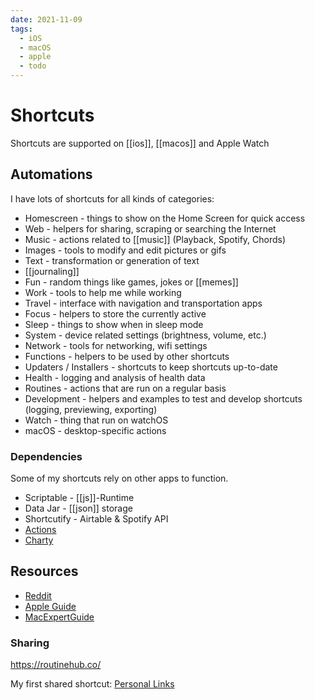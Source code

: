 ```yaml
---
date: 2021-11-09
tags:
  - iOS
  - macOS
  - apple
  - todo
---
```


# Shortcuts

Shortcuts are supported on [[ios]], [[macos]] and Apple Watch

## Automations

I have lots of shortcuts for all kinds of categories:
- Homescreen - things to show on the Home Screen for quick access
- Web - helpers for sharing, scraping or searching the Internet 
- Music - actions related to [[music]] (Playback, Spotify, Chords)
- Images - tools to modify and edit pictures or gifs
- Text - transformation or generation of text
- [[journaling]]
- Fun - random things like games, jokes or [[memes]]
- Work - tools to help me while working 
- Travel - interface with navigation and transportation apps
- Focus - helpers to store the currently active
- Sleep - things to show when in sleep mode
- System - device related settings (brightness, volume, etc.)
- Network - tools for networking, wifi settings
- Functions - helpers to be used by other shortcuts
- Updaters / Installers - shortcuts to keep shortcuts up-to-date
- Health - logging and analysis of health data
- Routines - actions that are run on a regular basis
- Development - helpers and examples to test and develop shortcuts (logging, previewing, exporting)
- Watch - thing that run on watchOS
- macOS - desktop-specific actions

### Dependencies
Some of my shortcuts rely on other apps to function.
- Scriptable - [[js]]-Runtime
- Data Jar - [[json]] storage
- Shortcutify - Airtable & Spotify API
- [Actions](https://apps.apple.com/de/app/actions/id1586435171?l=en)
- [Charty](https://chartyios.app/)

## Resources
- [Reddit](https://www.reddit.com/r/shortcuts/comments/gzjgbr/list_of_helpful_links_for_shortcuts_information/)
- [Apple Guide](https://support.apple.com/en-gb/guide/shortcuts/welcome/ios)
- [MacExpertGuide](https://macexpertguide.com/how-to-use-siri-shortcuts-in-the-new-ios-14/)

### Sharing
https://routinehub.co/

My first shared shortcut: [Personal Links](https://routinehub.co/shortcut/14052)

